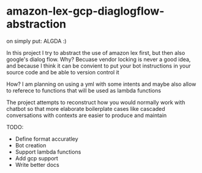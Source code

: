 # amazon-lex-gcp-diaglogflow-abstraction
on simply put: ALGDA :)

In this project I try to abstract the use of amazon lex first, but then also google's dialog flow.
Why?
Becuase vendor locking is never a good idea, and because I think it can be convient to put your bot instructions in your source code and be able to version control it

How?
I am planning on using a yml with some intents and maybe also allow to referece to functions that will be used as lambda functions

The project attempts to reconstruct how you would normally work with chatbot so that more elaborate boilerplate cases like cascaded conversations with contexts are easier to produce and maintain

TODO:
- Define format accuratley
- Bot creation
- Support lambda functions
- Add gcp support
- Write better docs